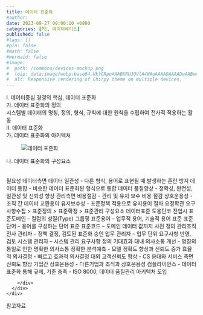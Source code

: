 ```yaml
---
title: 데이터 표준화
#author: 
date: 2023-09-27 00:00:10 +0800
categories: [PE, 데이터베이스]
published: false
#tags: []
#pin: false
#math: false
#mermaid: false
#image:
#  path: /commons/devices-mockup.png
#  lqip: data:image/webp;base64,UklGRpoAAABXRUJQVlA4WAoAAAAQAAAADwAABwAAQUxQSDIAAAARL0AmbZurmr57yyIiqE8oiG0bejIYEQTgqiDA9vqnsUSI6H+oAERp2HZ65qP/VIAWAFZQOCBCAAAA8AEAnQEqEAAIAAVAfCWkAALp8sF8rgRgAP7o9FDvMCkMde9PK7euH5M1m6VWoDXf2FkP3BqV0ZYbO6NA/VFIAAAA
#  alt: Responsive rendering of Chirpy theme on multiple devices.
---
```


<div class="post-wrap">
  <div class="para">
    <div class="para-title">
      I. 데이터중심 경영의 핵심, 데이터 표준화
    </div>
    <div class="para-cntnt">
      <div class="para">
        <div class="para-title">
          가. 데이터 표준화의 정의
        </div>
        <div class="para-cntnt">
            시스템별 데이터의 명칭, 정의, 형식, 규칙에 대한 원칙을 수립하여 전사적 적용하는 활동
        </div>
      </div>
    </div>
  </div>
  
  <div class="para">
    <div class="para-title">
      II. 데이터 표준화
    </div>
    <div class="para-cntnt">
      <div class="para">
        <div class="para-title">
          가. 데이터 표준화의 아키텍처
        </div>
        <div class="para-cntnt">
          <figure class="post-figure">
            <img src="/assets/img/posts/데이터-표준화.png" alt="데이터 표준화">
<!--            <figcaption>Source: Unveiling the Metaverse: Exploring Emerging Trends, Multifaceted Perspectives, and Future Challenges</figcaption>-->
          </figure>
        </div>
      </div>
      <div class="para">
        <div class="para-title">
          나. 데이터 표준화의 구성요소
        </div>
        <div class="para-cntnt">
          <table class="post-table">
          </table>
          필요성
  데이터측면
    데이터 일관성 - 다른 형식, 용어로 표현될 때 발생하는 혼란 방지
    데이터 통합 - 비슷한 데이터 표준화된 형식으로 통합
    데이터 품질향상 - 정확성, 완전성, 일관성 및 신뢰성 향상
  관리측면
    비용절감 - 관리 및 유지 보수 비용 절감
    상호운용성 - 조직 간 데이터 교환용이
    유지보수성 - 표준정책 적용으로 유지용이
절차 요정확관
  요구사항수집 &gt; 표준정의 &gt; 표준확정 &gt; 표준관리
구성요소
  데이터표준 도용단코 전업시
    표준도메인 – 컬럼의 성질(Type) 그룹핑
    표준용어 – 업무적 용어, 기술적 용어 표준
    표준단어 – 용어를 구성하는 단어 표준
    표준코드 – 도메인 데이터 값까지 사전 정의
  관리조직
    전사 관리자 – 정책 결정, 검토된 표준화 승인
    업무 관리자 – 업무 단위 요구사항 반영, 검토
    시스템 관리자 – 시스템 관리 요구사항 정의
기대효과
  대내
    의사소통 개선 - 명칭의 통일로 인한 명확한 의사소통
    정확한 분석예측 - 모델 정확도 향상과 신뢰도 증가
    효율적 의사결정 - 빠르고 효과적 의사결정
  대외
    고객신뢰도 향상 - CS 응대와 서비스 측면 신뢰도 향상
    기업간 상호운용성 - 다른기업과 조직과 상호운용성
    컴플라이언스 - 데이터 표준화 통해 규제, 기준 충족
- ISO 8000, 데이터 품질관리 아키텍처 도입

        </div>
      </div>
    </div>
  </div>

  <div class="refr-wrap">
    <div class="refr-title">
        참고자료
    </div>
    <ol class="refr-list">
    <!--    <li>(나현식, 최대선) <a target="_blank" href="https://scienceon.kisti.re.kr/commons/util/originalView.do?cn=JAKO202225948430499&oCn=JAKO202225948430499&dbt=JAKO&journal=NJOU00291864">메타버스 보안 위협 요소 및 대응 방안 검토</a></li>-->
    <!--    <li>(M. Uddin, S. Manickam, H. Ullah, M. Obaidat and A. Dandoush) <a target="_blank" href="https://ieeexplore.ieee.org/abstract/document/10138386">Unveiling the Metaverse: Exploring Emerging Trends, Multifaceted Perspectives, and Future Challenges</a></li>-->
    </ol>
  </div>
</div>
